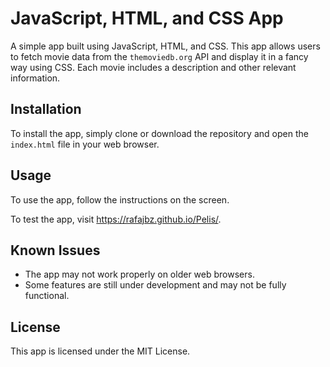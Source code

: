 # JavaScript, HTML, and CSS App

A simple app built using JavaScript, HTML, and CSS. This app allows users to fetch movie data from the `themoviedb.org` API and display it in a fancy way using CSS. Each movie includes a description and other relevant information.

## Installation

To install the app, simply clone or download the repository and open the `index.html` file in your web browser.

## Usage

To use the app, follow the instructions on the screen.

To test the app, visit https://rafajbz.github.io/Pelis/.

## Known Issues

- The app may not work properly on older web browsers.
- Some features are still under development and may not be fully functional.

## License

This app is licensed under the MIT License.
